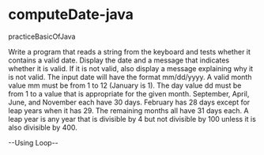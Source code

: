 # computeDate-java
practiceBasicOfJava

 Write a program that reads a string from the
keyboard and tests whether it contains a valid date.
Display the date and a message that indicates whether it
is valid. If it is not valid, also display a message
explaining why it is not valid. The input date will have the
format mm/dd/yyyy. A valid month value mm must be
from 1 to 12 (January is 1). The day value dd must be
from 1 to a value that is appropriate for the given month.
September, April, June, and November each have 30
days. February has 28 days except for leap years when
it has 29. The remaining months all have 31 days each.
A leap year is any year that is divisible by 4 but not
divisible by 100 unless it is also divisible by 400.

--Using Loop--
